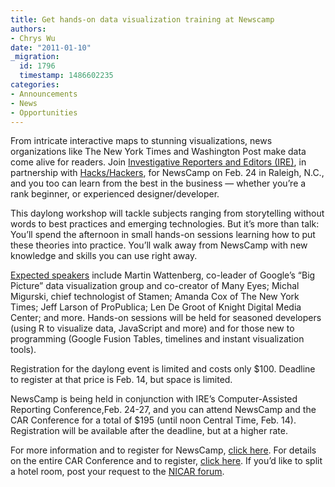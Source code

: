 ```yaml
---
title: Get hands-on data visualization training at Newscamp
authors:
- Chrys Wu
date: "2011-01-10"
_migration:
  id: 1796
  timestamp: 1486602235
categories:
- Announcements
- News
- Opportunities
---
```


From intricate interactive maps to stunning visualizations, news organizations like The New York Times and Washington Post make data come alive for readers. Join [Investigative Reporters and Editors (IRE)][1], in partnership with [Hacks/Hackers][2], for NewsCamp on Feb. 24 in Raleigh, N.C., and you too can learn from the best in the business — whether you&#8217;re a rank beginner, or experienced designer/developer.

This daylong workshop will tackle subjects ranging from storytelling without words to best practices and emerging technologies. But it&#8217;s more than talk: You&#8217;ll spend the afternoon in small hands-on sessions learning how to put these theories into practice. You&#8217;ll walk away from NewsCamp with new knowledge and skills you can use right away.

[Expected speakers][3] include Martin Wattenberg, co-leader of Google&#8217;s &#8220;Big Picture&#8221; data visualization group and co-creator of Many Eyes; Michal Migurski, chief technologist of Stamen; Amanda Cox of The New York Times; Jeff Larson of ProPublica; Len De Groot of Knight Digital Media Center; and more. Hands-on sessions will be held for seasoned developers (using R to visualize data, JavaScript and more) and for those new to programming (Google Fusion Tables, timelines and instant visualization tools).

Registration for the daylong event is limited and costs only $100. Deadline to register at that price is Feb. 14, but space is limited.

NewsCamp is being held in conjunction with IRE’s Computer-Assisted Reporting Conference,Feb. 24-27, and you can attend NewsCamp and the CAR Conference for a total of $195 (until noon Central Time, Feb. 14). Registration will be available after the deadline, but at a higher rate.

For more information and to register for NewsCamp, [click here][3]. For details on the entire CAR Conference and to register, [click here][4]. If you&#8217;d like to split a hotel room, post your request to the [NICAR forum][5].

 [1]: http://www.ire.org/
 [2]: http://hackshackers.com
 [3]: http://www.ire.org/training/conference/CAR11/newscamp.html
 [4]: http://www.ire.org/training/conference/CAR11/
 [5]: http://data.nicar.org/forum/147